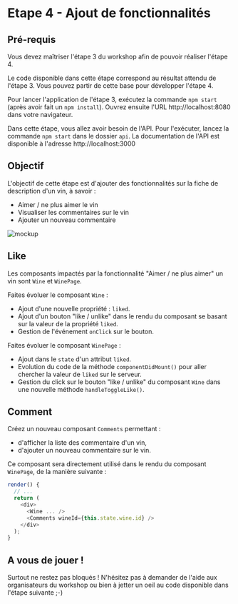 # Etape 4 - Ajout de fonctionnalités

## Pré-requis

Vous devez maîtriser l'étape 3 du workshop afin de pouvoir réaliser l'étape 4.

Le code disponible dans cette étape correspond au résultat attendu de l'étape 3. Vous pouvez partir de cette base pour développer l'étape 4.

Pour lancer l'application de l'étape 3, exécutez la commande `npm start` (après avoir fait un `npm install`). Ouvrez ensuite l'URL http://localhost:8080 dans votre navigateur.

Dans cette étape, vous allez avoir besoin de l'API. Pour l'exécuter, lancez la commande `npm start` dans le dossier `api`. La documentation de l'API est disponible à l'adresse http://localhost:3000

## Objectif

L'objectif de cette étape est d'ajouter des fonctionnalités sur la fiche de description d'un vin, à savoir :

* Aimer / ne plus aimer le vin
* Visualiser les commentaires sur le vin
* Ajouter un nouveau commentaire

![mockup](./mockup.png)


## Like

Les composants impactés par la fonctionnalité "Aimer / ne plus aimer" un vin sont `Wine` et `WinePage`.

Faites évoluer le composant `Wine` :

* Ajout d'une nouvelle propriété : `liked`.
* Ajout d'un bouton "like / unlike" dans le rendu du composant se basant sur la valeur de la propriété `liked`.
* Gestion de l'événement `onClick` sur le bouton.

Faites évoluer le composant `WinePage` :

* Ajout dans le `state` d'un attribut `liked`.
* Evolution du code de la méthode `componentDidMount()` pour aller chercher la valeur de `liked` sur le serveur.
* Gestion du click sur le bouton "like / unlike" du composant `Wine` dans une nouvelle méthode `handleToggleLike()`.


## Comment

Créez un nouveau composant `Comments` permettant :

* d'afficher la liste des commentaire d'un vin,
* d'ajouter un nouveau commentaire sur le vin.

Ce composant sera directement utilisé dans le rendu du composant `WinePage`, de la manière suivante :

```javascript
render() {
  // ...
  return (
    <div>
      <Wine ... />
      <Comments wineId={this.state.wine.id} />
    </div>
  );
}
```

## A vous de jouer !

Surtout ne restez pas bloqués ! N'hésitez pas à demander de l'aide aux organisateurs du workshop ou bien à jetter un oeil au code disponible dans l'étape suivante ;-)
